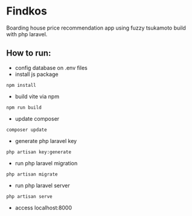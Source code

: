 # Findkos

Boarding house price recommendation app using fuzzy tsukamoto build with php laravel.

## How to run:

-   config database on .env files
-   install js package

```
npm install
```

-   build vite via npm

```
npm run build
```

-   update composer

```
composer update
```

-   generate php laravel key

```
php artisan key:generate
```

-   run php laravel migration

```
php artisan migrate
```

-   run php laravel server

```
php artisan serve
```

-   access localhost:8000
